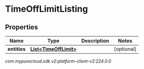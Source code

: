 # TimeOffLimitListing


## Properties

| Name | Type | Description | Notes |
| ------------ | ------------- | ------------- | ------------- |
| **entities** | [**List&lt;TimeOffLimit&gt;**](TimeOffLimit) |  |  [optional] |




_com.mypurecloud.sdk.v2:platform-client-v2:224.0.0_
